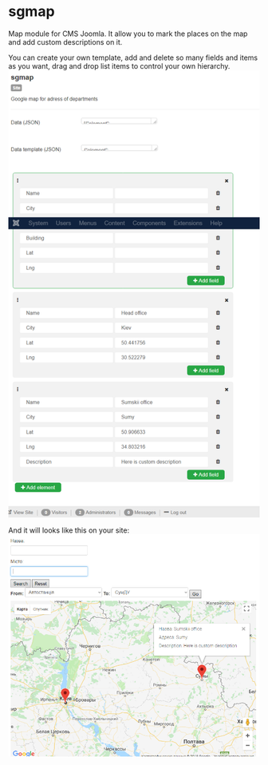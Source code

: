 # sgmap
Map module for CMS Joomla. It allow you to mark the places on the map and add custom descriptions on it.

You can create your own template, add and delete so many fields and items as you want, 
drag and drop list items to control your own hierarchy.
<img src="./readme/img/sgmap_1.png">

And it will looks like this on your site:
<img src="./readme/img/sgmap_2.png">

